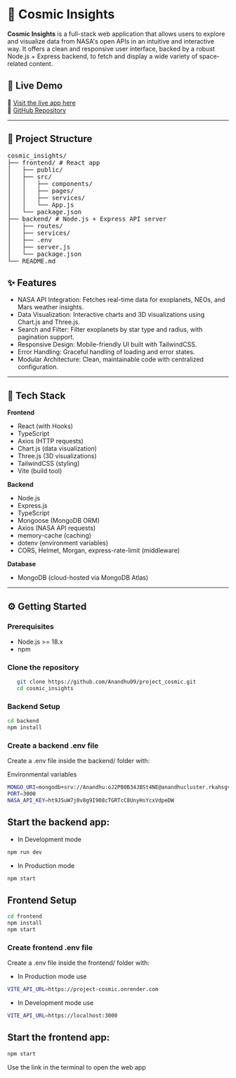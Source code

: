 # 🌌 Cosmic Insights

**Cosmic Insights** is a full-stack web application that allows users to explore and visualize data from NASA's open APIs in an intuitive and interactive way. It offers a clean and responsive user interface, backed by a robust Node.js + Express backend, to fetch and display a wide variety of space-related content.

## 🚀 Live Demo

🔗 [Visit the live app here](https://project-cosmic.vercel.app/)  
🔗 [GitHub Repository](https://github.com/Anandhu09/project_cosmic.git)

---

## 📁 Project Structure

<pre>
cosmic_insights/
├── frontend/ # React app
│   ├── public/
│   ├── src/
│   │   ├── components/
│   │   ├── pages/
│   │   ├── services/
│   │   └── App.js
│   └── package.json
├── backend/ # Node.js + Express API server
│   ├── routes/
│   ├── services/
│   ├── .env
│   ├── server.js
│   └── package.json
└── README.md
</pre>

## ✨ Features

- NASA API Integration: Fetches real-time data for exoplanets, NEOs, and Mars weather insights.
- Data Visualization: Interactive charts and 3D visualizations using Chart.js and Three.js.
- Search and Filter: Filter exoplanets by star type and radius, with pagination support.
- Responsive Design: Mobile-friendly UI built with TailwindCSS.
- Error Handling: Graceful handling of loading and error states.
- Modular Architecture: Clean, maintainable code with centralized configuration.

---

## 🔧 Tech Stack

**Frontend**

- React (with Hooks)
- TypeScript
- Axios (HTTP requests)
- Chart.js (data visualization)
- Three.js (3D visualizations)
- TailwindCSS (styling)
- Vite (build tool)

**Backend**

- Node.js
- Express.js
- TypeScript
- Mongoose (MongoDB ORM)
- Axios (NASA API requests)
- memory-cache (caching)
- dotenv (environment variables)
- CORS, Helmet, Morgan, express-rate-limit (middleware)

**Database**

- MongoDB (cloud-hosted via MongoDB Atlas)

---

## ⚙️ Getting Started

### Prerequisites

- Node.js >= 18.x
- npm

### Clone the repository

```bash
   git clone https://github.com/Anandhu09/project_cosmic.git
   cd cosmic_insights
```

### Backend Setup

```bash
cd backend
npm install
```

### Create a backend .env file

Create a .env file inside the backend/ folder with:

Environmental variables 

```bash
MONGO_URI=mongodb+srv://Anandhu:oJ2PB0B34JBSt4NE@anandhucluster.rkahsgv.mongodb.net/NASA?retryWrites=true&w=majority&appName=AnandhuCluster
PORT=3000
NASA_API_KEY=ht9JSuW7j0v8g9I908cTGRTcC8UnyHsYcxVdpeDW
```

## Start the backend app:

- In Development mode

```bash
npm run dev
```

- In Production mode

```bash
npm start
```

## Frontend Setup
```bash
cd frontend  
npm install  
npm start
```

### Create frontend .env file    

Create a .env file inside the frontend/ folder with:  
- In Production mode use
```bash
VITE_API_URL=https://project-cosmic.onrender.com
```

- In Development mode use
```bash
VITE_API_URL=https://localhost:3000
```
## Start the frontend app:

```bash
npm start
```
Use the link in the terminal to open the web app
